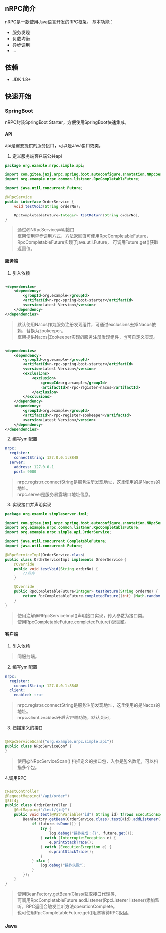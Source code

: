 ## nRPC简介

nRPC是一款使用Java语言开发的RPC框架。 基本功能：

- 服务发现
- 负载均衡
- 异步调用
- ...

## 依赖

- JDK 1.8+

## 快速开始

### SpringBoot

nRPC封装SpringBoot Starter，方便使用SpringBoot快速集成。

#### API

api是需要提供的服务接口，可以是Java接口或类。

1. 定义服务端客户端公共api

```java
package org.example.nrpc.simple.api;

import com.gitee.jnxj.nrpc.spring.boot.autoconfigure.annotation.NRpcService;
import org.example.nrpc.common.listener.RpcCompletableFuture;

import java.util.concurrent.Future;

@NRpcService
public interface OrderService {
    void testVoid(String orderNo);

    RpcCompletableFuture<Integer> testReturn(String orderNo);
}
```

> 通过@NRpcService声明接口<br/>
> 框架使用异步调用方式，方法返回值可使用RpcCompletableFuture<T>，RpcCompletableFuture实现了java.util.Future<T>，
> 可调用Future.get()获取返回值。

#### 服务端

1. 引入依赖

```xml

<dependencies>
    <dependency>
        <groupId>org.example</groupId>
        <artifactId>n-rpc-spring-boot-starter</artifactId>
        <version>Latest Version</version>
    </dependency>
</dependencies>
```

> 默认使用Nacos作为服务注册发现组件，可通过exclusions去掉Nacos依赖，替换为Zookeeper。<br/>
> 框架提供Nacos|Zookeeper实现的服务注册发现组件，也可自定义实现。

```xml

<dependencies>
    <dependency>
        <groupId>org.example</groupId>
        <artifactId>n-rpc-spring-boot-starter</artifactId>
        <version>Latest Version</version>
        <exclusions>
            <exclusion>
                <groupId>org.example</groupId>
                <artifactId>n-rpc-register-nacos</artifactId>
            </exclusion>
        </exclusions>
    </dependency>
    <dependency>
        <groupId>org.example</groupId>
        <artifactId>n-rpc-register-zookeeper</artifactId>
        <version>Latest Version</version>
    </dependency>
</dependencies>
```

2. 编写yml配置

```yaml
nrpc:
  register:
    connectString: 127.0.0.1:8848
  server:
    address: 127.0.0.1
    port: 9000
```

> nrpc.register.connectString是服务注册发现地址，这里使用的是Nacos的地址。<br/>
> nrpc.server是服务暴露端口地址信息。

3. 实现接口并声明实现

```java
package org.example.simpleserver.impl;

import com.gitee.jnxj.nrpc.spring.boot.autoconfigure.annotation.NRpcServiceImpl;
import org.example.nrpc.common.listener.RpcCompletableFuture;
import org.example.nrpc.simple.api.OrderService;

import java.util.concurrent.CompletableFuture;
import java.util.concurrent.Future;

@NRpcServiceImpl(OrderService.class)
public class OrderServiceImpl implements OrderService {
    @Override
    public void testVoid(String orderNo) {
        //业务...
    }

    @Override
    public RpcCompletableFuture<Integer> testReturn(String orderNo) {
        return RpcCompletableFuture.completedFuture((int) (Math.random() * 10));
    }
}
```

> 使用注解@NRpcServiceImpl()声明接口实现，传入参数为接口类。<br/>
> 使用RpcCompletableFuture.completedFuture()返回值。

#### 客户端

1. 引入依赖

> 同服务端。

2. 编写yml配置

```yaml
nrpc:
  register:
    connectString: 127.0.0.1:8848
  client:
    enabled: true
```

> nrpc.register.connectString是服务注册发现地址，这里使用的是Nacos的地址。<br/>
> nrpc.client.enabled开启客户端功能，默认关闭。

3. 扫描定义的接口

```java

@NRpcServiceScan({"org.example.nrpc.simple.api"})
public class NRpcServiceConf {
}
```

> 使用@NRpcServiceScan() 扫描定义的接口包，入参是包名数组，可以扫描多个包。

4.调用RPC

```java

@RestController
@RequestMapping("/api/order")
@Slf4j
public class OrderController {
    @GetMapping("/test/{id}")
    public void test(@PathVariable("id") String id) throws ExecutionException, InterruptedException {
        BeanFactory.getBean(OrderService.class).testB(id).addListener((future) -> {
            if (future.isDone()) {
                try {
                    log.debug("操作完成：{}", future.get());
                } catch (InterruptedException e) {
                    e.printStackTrace();
                } catch (ExecutionException e) {
                    e.printStackTrace();
                }
            } else {
                log.debug("操作失败");
            }
        });
    }
}
```

> 使用BeanFactory.getBean(Class)获取接口代理类,<br/>
> 可调用RpcCompletableFuture.addListener(RpcListener listener)添加监听，RPC返回会触发监听方法operationComplete。<br/>
> 也可使用RpcCompletableFuture.get()阻塞等待RPC返回。

### Java

